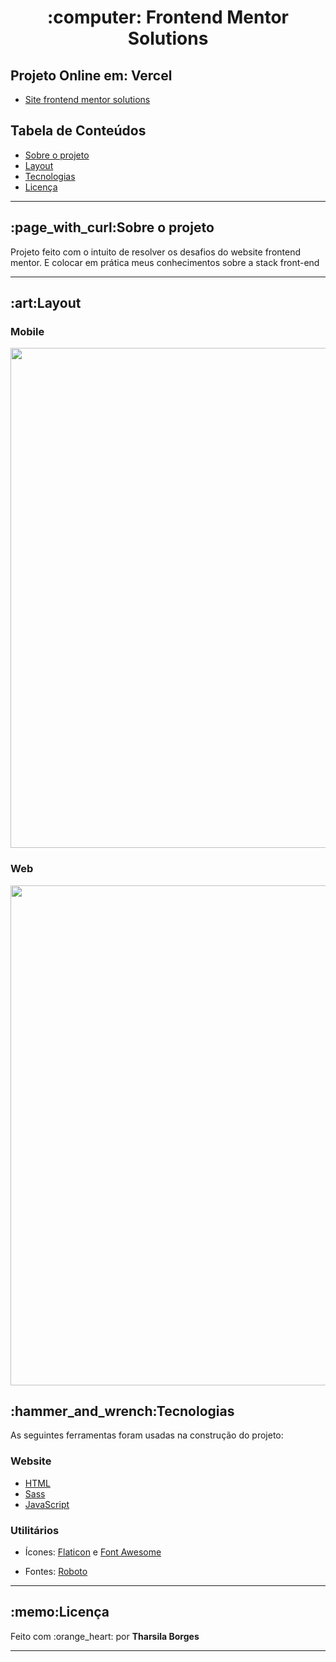  <h1 align="center">:computer: Frontend Mentor Solutions</h1>
 
 <h2>Projeto Online em: Vercel</h2>
 <ul>
  <li><a href="frontend-mentor-tharsila.vercel.app"> Site frontend mentor solutions</a></li>
 </ul>
 
 <h2>Tabela de Conteúdos</h2>
  <ul>
   <li><a href="#sobre-o-projeto">Sobre o projeto</a></li>
   <li><a href="#layout">Layout</a></li>
   <li><a href="#tecnologias">Tecnologias</a></li>
   <li><a href="#licença">Licença</a></li>
  </ul>
  
<hr>
 
<h2 id="sobre-o-projeto"> :page_with_curl:Sobre o projeto</h2>
<p>Projeto feito com o intuito de resolver os desafios do website frontend mentor. E colocar em prática meus conhecimentos sobre a stack front-end<p>
<hr>
 
 <h2 id="layout">:art:Layout</h2>
 <h3>Mobile</h3>
 
<div align="center">
  <img align="center" src ="https://user-images.githubusercontent.com/89864249/157139712-0530007f-9afc-414e-9bce-e7c18e5da0b9.gif" width="800px"/>
</div>
 
 <h3>Web</h3>
 
<div align="center">
  <img align="center" src ="https://user-images.githubusercontent.com/89864249/157139899-940a690a-7d05-4238-8200-708891bcda67.gif" width="800px"/>
</div>

 
<h2 id="tecnologias">:hammer_and_wrench:Tecnologias</h2>
<p>As seguintes ferramentas foram usadas na construção do projeto:</p>
 
<h3>Website</h3>
<ul>
 <li><a href="https://developer.mozilla.org/pt-BR/docs/Web/HTML">HTML</a></li>
 <li><a href="https://sass-lang.com/">Sass</a></li>
 <li><a href="https://developer.mozilla.org/pt-BR/docs/Web/Javascript">JavaScript</a></li>
</ul>
 
<h3>Utilitários</h3>
<ul>
 <li><p>Ícones: <a href="https://www.flaticon.com/">Flaticon</a> e <a href="https://fontawesome.com/">Font Awesome</a></p></li>
 <li><p>Fontes: <a href="https://fonts.google.com/specimen/Roboto">Roboto</a></p></li>
</ul>

<hr>
 
<h2 id="licença">:memo:Licença</h2>
<p> Feito com :orange_heart: por <strong>Tharsila Borges</strong></p>

<hr>

